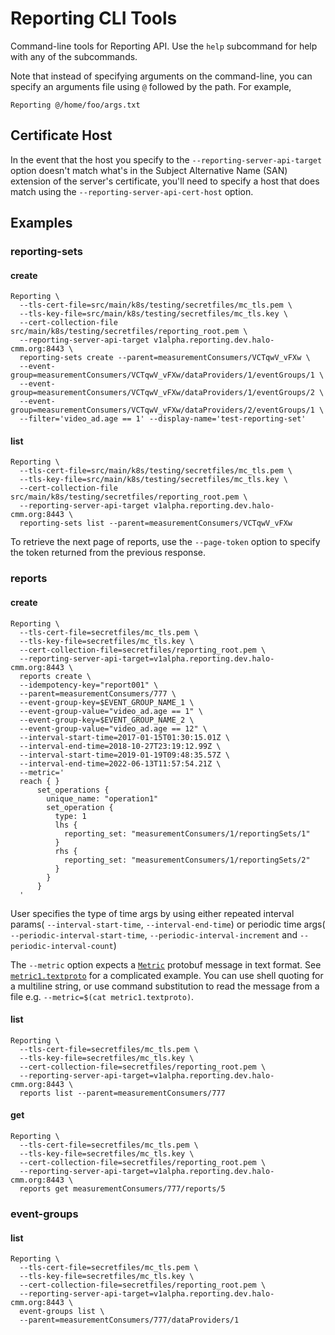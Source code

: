 # Reporting CLI Tools

Command-line tools for Reporting API. Use the `help` subcommand for help with
any of the subcommands.

Note that instead of specifying arguments on the command-line, you can specify
an arguments file using `@` followed by the path. For example,

```shell
Reporting @/home/foo/args.txt
```

## Certificate Host

In the event that the host you specify to the `--reporting-server-api-target`
option doesn't match what's in the Subject Alternative Name (SAN) extension of
the server's certificate, you'll need to specify a host that does match using
the `--reporting-server-api-cert-host` option.

## Examples

### reporting-sets

#### create

```shell
Reporting \
  --tls-cert-file=src/main/k8s/testing/secretfiles/mc_tls.pem \
  --tls-key-file=src/main/k8s/testing/secretfiles/mc_tls.key \
  --cert-collection-file src/main/k8s/testing/secretfiles/reporting_root.pem \
  --reporting-server-api-target v1alpha.reporting.dev.halo-cmm.org:8443 \
  reporting-sets create --parent=measurementConsumers/VCTqwV_vFXw \
  --event-group=measurementConsumers/VCTqwV_vFXw/dataProviders/1/eventGroups/1 \
  --event-group=measurementConsumers/VCTqwV_vFXw/dataProviders/1/eventGroups/2 \
  --event-group=measurementConsumers/VCTqwV_vFXw/dataProviders/2/eventGroups/1 \
  --filter='video_ad.age == 1' --display-name='test-reporting-set'
```

#### list

```shell
Reporting \
  --tls-cert-file=src/main/k8s/testing/secretfiles/mc_tls.pem \
  --tls-key-file=src/main/k8s/testing/secretfiles/mc_tls.key \
  --cert-collection-file src/main/k8s/testing/secretfiles/reporting_root.pem \
  --reporting-server-api-target v1alpha.reporting.dev.halo-cmm.org:8443 \
  reporting-sets list --parent=measurementConsumers/VCTqwV_vFXw
```

To retrieve the next page of reports, use the `--page-token` option to specify
the token returned from the previous response.

### reports

#### create

```shell
Reporting \
  --tls-cert-file=secretfiles/mc_tls.pem \
  --tls-key-file=secretfiles/mc_tls.key \
  --cert-collection-file=secretfiles/reporting_root.pem \
  --reporting-server-api-target=v1alpha.reporting.dev.halo-cmm.org:8443 \
  reports create \
  --idempotency-key="report001" \
  --parent=measurementConsumers/777 \
  --event-group-key=$EVENT_GROUP_NAME_1 \
  --event-group-value="video_ad.age == 1" \
  --event-group-key=$EVENT_GROUP_NAME_2 \
  --event-group-value="video_ad.age == 12" \
  --interval-start-time=2017-01-15T01:30:15.01Z \
  --interval-end-time=2018-10-27T23:19:12.99Z \
  --interval-start-time=2019-01-19T09:48:35.57Z \
  --interval-end-time=2022-06-13T11:57:54.21Z \
  --metric='
  reach { }
      set_operations {
        unique_name: "operation1"
        set_operation {
          type: 1
          lhs {
            reporting_set: "measurementConsumers/1/reportingSets/1"
          }
          rhs {
            reporting_set: "measurementConsumers/1/reportingSets/2"
          }
        }
      }
  '
```

User specifies the type of time args by using either repeated interval params(
`--interval-start-time`, `--interval-end-time`) or periodic time args(
`--periodic-interval-start-time`, `--periodic-interval-increment` and
`--periodic-interval-count`)

The `--metric` option expects a
[`Metric`](../../../../../../../../../proto/wfa/measurement/reporting/v1alpha/metric.proto)
protobuf message in text format. See
[`metric1.textproto`](../../../../../../../../../../test/kotlin/org/wfanet/measurement/reporting/service/api/v1alpha/tools/metric1.textproto)
for a complicated example. You can use shell quoting for a multiline string, or
use command substitution to read the message from a file e.g. `--metric=$(cat
metric1.textproto)`.

#### list

```shell
Reporting \
  --tls-cert-file=secretfiles/mc_tls.pem \
  --tls-key-file=secretfiles/mc_tls.key \
  --cert-collection-file=secretfiles/reporting_root.pem \
  --reporting-server-api-target=v1alpha.reporting.dev.halo-cmm.org:8443 \
  reports list --parent=measurementConsumers/777
```

#### get

```shell
Reporting \
  --tls-cert-file=secretfiles/mc_tls.pem \
  --tls-key-file=secretfiles/mc_tls.key \
  --cert-collection-file=secretfiles/reporting_root.pem \
  --reporting-server-api-target=v1alpha.reporting.dev.halo-cmm.org:8443 \
  reports get measurementConsumers/777/reports/5
```

### event-groups

#### list

```shell
Reporting \
  --tls-cert-file=secretfiles/mc_tls.pem \
  --tls-key-file=secretfiles/mc_tls.key \
  --cert-collection-file=secretfiles/reporting_root.pem \
  --reporting-server-api-target=v1alpha.reporting.dev.halo-cmm.org:8443 \
  event-groups list \
  --parent=measurementConsumers/777/dataProviders/1
```
